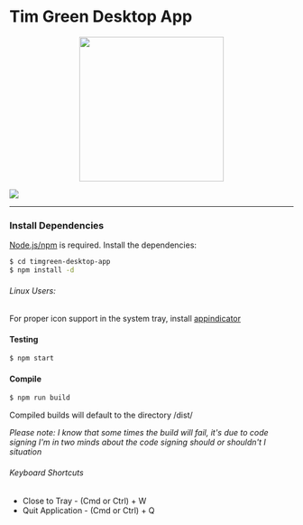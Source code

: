 # Tim Green Desktop App
<p align="center">
 <img width="256" height="256" src="http://cdn.timgreen.xyz/tg-desktop-app/256x256.png">
</p> 


![](http://cdn.timgreen.xyz/tg-desktop-app/desktop-screenshot.png)

---

### Install Dependencies

[Node.js/npm](https://nodejs.org/) is required.
Install the dependencies:

```sh
$ cd timgreen-desktop-app
$ npm install -d
```

###### Linux Users:
For proper icon support in the system tray, install [appindicator](https://github.com/ubuntu/gnome-shell-extension-appindicator)

#### Testing
```sh
$ npm start
```

#### Compile
```sh
$ npm run build
```
Compiled builds will default to the directory /dist/

*Please note: I know that some times the build will fail, it's due to code signing I'm in two minds about the code signing should or shouldn't I situation*

###### Keyboard Shortcuts
- Close to Tray    - (Cmd or Ctrl) + W
- Quit Application - (Cmd or Ctrl) + Q
